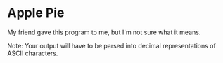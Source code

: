 # Apple Pie

My friend gave this program to me, but I'm not sure what it means.

Note: Your output will have to be parsed into decimal representations of ASCII characters.